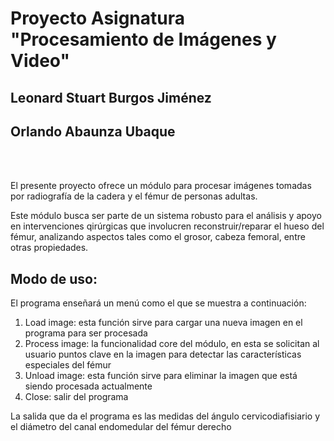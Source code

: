 # Proyecto Asignatura "Procesamiento de Imágenes y Video"
## Leonard Stuart Burgos Jiménez
## Orlando Abaunza Ubaque

<br/>
<br/>

El presente proyecto ofrece un módulo para procesar imágenes tomadas por radiografía de la cadera y el fémur de personas adultas.

Este módulo busca ser parte de un sistema robusto para el análisis y apoyo en intervenciones qirúrgicas que involucren reconstruir/reparar el hueso del fémur, analizando aspectos tales como el grosor, cabeza femoral, entre otras propiedades.

## Modo de uso:

El programa enseñará un menú como el que se muestra a continuación:

1. Load image: esta función sirve para cargar una nueva imagen en el programa para ser procesada
2. Process image: la funcionalidad core del módulo, en esta se solicitan al usuario puntos clave en la imagen para detectar las características especiales del fémur
3. Unload image: esta función sirve para eliminar la imagen que está siendo procesada actualmente
4. Close: salir del programa
    
La salida que da el programa es las medidas del ángulo cervicodiafisiario y el diámetro del canal endomedular del fémur derecho